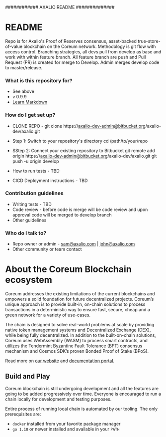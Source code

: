 ############ AXALIO README ##############
# README #

Repo is for Axalio's Proof of Reserves consensus, asset-backed true-store-of-value blockchain on the Coreum network. Methodology is git flow with access control. Branching strategies, all devs pull from develop as base and work with 
within feature branch. All feature branch are push and Pull Request (PR) is created for merge to Develop. Admin merges develop code to master/release.

### What is this repository for? ###

* See above
* v 0.9.9
* [Learn Markdown](https://bitbucket.org/tutorials/markdowndemo)

### How do I get set up? ###

* CLONE REPO - git clone https://axalio-dev-admin@bitbucket.org/axalio-dev/axalio.git

* Step 1: Switch to your repository's directory
	cd /path/to/your/repo
	
* SStep 2: Connect your existing repository to Bitbucket
	git remote add origin https://axalio-dev-admin@bitbucket.org/axalio-dev/axalio.git
	git push -u origin develop

* How to run tests - TBD
* CICD Deployment instructions - TBD

### Contribution guidelines ###

* Writing tests - TBD
* Code review - before code is merge will be code review and upon approval code will be merged to develop branch
* Other guidelines

### Who do I talk to? ###

* Repo owner or admin - sam@axalio.com | john@axalio.com
* Other community or team contact

# About the Coreum Blockchain ecosystem

Coreum addresses the existing limitations of the current blockchains and empowers a solid foundation for future decentralized projects. Coreum’s unique approach is to provide built-in, on-chain solutions to process transactions in a deterministic way to ensure fast, secure, cheap and a green network for a variety of use-cases.

The chain is designed to solve real-world problems at scale by providing native token management systems and Decentralized  Exchange (DEX), while being fully decentralized. In addition to the built-on-chain solutions, Coreum uses WebAssembly (WASM) to process smart contracts, and utilizes the Tendermint Byzantine Fault Tolerance (BFT) consensus mechanism and Cosmos SDK’s  proven Bonded Proof of Stake (BPoS).

Read more on [our website](https://www.coreum.com) and [documentation portal](https://docs.coreum.dev).

## Build and Play

Coreum blockchain is  still undergoing development and all the features are going to be added progressively over time.
Everyone is encouraged to run a chain locally for development and testing purposes.

Entire process of running local chain is automated by our tooling. The only prerequisites are:
- `docker` installed from your favorite package manager
- `go 1.18` or newer installed and available in your `PATH`